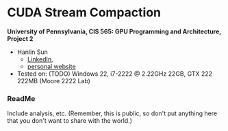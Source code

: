 CUDA Stream Compaction
======================

**University of Pennsylvania, CIS 565: GPU Programming and Architecture, Project 2**

* Hanlin Sun
  * [LinkedIn](https://www.linkedin.com/in/hanlin-sun-7162941a5/), 
  * [personal website](https://hanlinsun.github.io/)
* Tested on: (TODO) Windows 22, i7-2222 @ 2.22GHz 22GB, GTX 222 222MB (Moore 2222 Lab)

### ReadMe

Include analysis, etc. (Remember, this is public, so don't put
anything here that you don't want to share with the world.)

